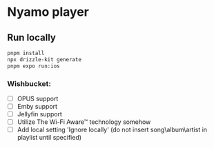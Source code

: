 # Nyamo player

## Run locally

```sh
pnpm install
npx drizzle-kit generate
pnpm expo run:ios
```

### Wishbucket:
- [ ] OPUS support
- [ ] Emby support
- [ ] Jellyfin support
- [ ] Utilize The Wi-Fi Aware™ technology somehow
- [ ] Add local setting 'Ignore locally' (do not insert song\album\artist in playlist until specified)
